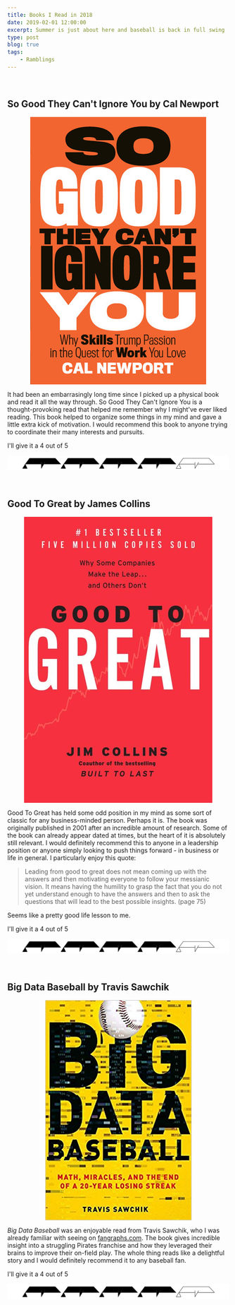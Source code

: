 ```yaml
---
title: Books I Read in 2018
date: 2019-02-01 12:00:00
excerpt: Summer is just about here and baseball is back in full swing
type: post
blog: true
tags:
    - Ramblings
---
```


## So Good They Can't Ignore You by Cal Newport

![So Good They Can't Ignore You](../images/so-good-they-cant-ignore.jpg)

It had been an embarrasingly long time since I picked up a physical book and read it all the way through. So Good They Can't Ignore You is a thought-provoking read that helped me remember why I might've ever liked reading. This book helped to organize some things in my mind and gave a little extra kick of motivation. I would recommend this book to anyone trying to coordinate their many interests and pursuits.

I'll give it a 4 out of 5

![four-bennies](../images/four-bennies.jpg)

## Good To Great by James Collins

![Good To Great](../images/good-to-great.jpg)

Good To Great has held some odd position in my mind as some sort of classic for any business-minded person. Perhaps it is. The book was originally published in 2001 after an incredible amount of research. Some of the book can already appear dated at times, but the heart of it is absolutely still relevant. I would definitely recommend this to anyone in a leadership position or anyone simply looking to push things forward - in business or life in general. I particularly enjoy this quote:

> Leading from good to great does not mean coming up with the answers and then motivating everyone to follow your messianic vision. It means having the humility to grasp the fact that you do not yet understand enough to have the answers and then to ask the questions that will lead to the best possible insights. (page 75)

Seems like a pretty good life lesson to me.

I'll give it a 4 out of 5

![four-bennies](../images/four-bennies.jpg)

## Big Data Baseball by Travis Sawchik

![Big Data Baseball](../images/big-data-baseball.jpg)

*Big Data Baseball* was an enjoyable read from Travis Sawchik, who I was already familiar with seeing on [fangraphs.com](https://www.fangraphs.com/). The book gives incredible insight into a struggling Pirates franchise and how they leveraged their brains to improve their on-field play. The whole thing reads like a delightful story and I would definitely recommend it to any baseball fan.

I'll give it a 4 out of 5

![four-bennies](../images/four-bennies.jpg)

<style>
    img {
        display: block;
        margin: 0 auto;
    }

    h2 {
        margin-top: 3em;
    }
</style>